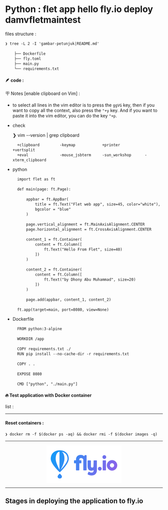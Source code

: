 # Python : flet app hello fly.io deploy damvfletmaintest


files structure :

    ❯ tree -L 2 -I 'gambar-petunjuk|README.md'

        ├── Dockerfile
        ├── fly.toml
        ├── main.py
        └── requirements.txt


#### &#x1FAB6; code :

&#x1FAA7; Notes [enable clipboard on Vim] : 

- to select all lines in the vim editor is to press the `ggVG` key, then if you want to copy all the context, also press the `"+y` key. And if you want to paste it into the vim editor, you can do the key `"+p`.

- check 

    ❯ vim --version | grep clipboard

        +clipboard         -keymap            +printer           +vertsplit
        +eval              -mouse_jsbterm     -sun_workshop      -xterm_clipboard

- python


        import flet as ft

        def main(page: ft.Page):

            appbar = ft.AppBar(
                title = ft.Text("Flet web app", size=45, color="white"),
                bgcolor = "blue"
            )

            page.vertical_alignment = ft.MainAxisAlignment.CENTER
            page.horizontal_alignment = ft.CrossAxisAlignment.CENTER

            content_1 = ft.Container(
                content = ft.Column([
                    ft.Text("Hello From Flet", size=40)
                ])
            )

            content_2 = ft.Container(
                content = ft.Column([
                    ft.Text("by Dhony Abu Muhammad", size=20)
                ])
            )

            page.add(appbar, content_1, content_2)

        ft.app(target=main, port=8080, view=None)




- Dockerfile 

        FROM python:3-alpine

        WORKDIR /app

        COPY requirements.txt ./
        RUN pip install --no-cache-dir -r requirements.txt

        COPY . .

        EXPOSE 8080

        CMD ["python", "./main.py"]


#### &#x1F525; Test application with Docker container

list :



---


#### Reset containers :

    ❯ docker rm -f $(docker ps -aq) && docker rmi -f $(docker images -q)

---


<p align="center">
    <img src="./gambar-petunjuk/fly-io-logo.svg" alt="fly-io-logo" style="display: block; margin: 0 auto;">
</p>

---

## Stages in deploying the application to fly.io